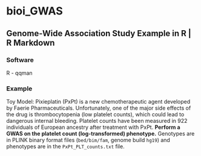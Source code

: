 # bioi_GWAS
## Genome-Wide Association Study Example in R | R Markdown
### Software
R - qqman

### Example
Toy Model: Pixieplatin (PxPt) is a new chemotherapeutic agent developed by Faerie Pharmaceuticals. Unfortunately, one of the major side effects of the drug is thrombocytopenia (low platelet counts), which could lead to dangerous internal bleeding. Platelet counts have been measured in 922 individuals of European ancestry after treatment with PxPt. **Perform a GWAS on the platelet count (log-transformed) phenotype.** Genotypes are in PLINK binary format files (`bed/bim/fam`, genome build `hg19`) and phenotypes are in the `PxPt_PLT_counts.txt` file.

